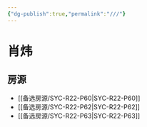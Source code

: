 ```yaml
---
{"dg-publish":true,"permalink":"///"}
---
```



# 肖炜

## 房源

- [[备选房源/SYC-R22-P60\|SYC-R22-P60]]
- [[备选房源/SYC-R22-P62\|SYC-R22-P62]]
- [[备选房源/SYC-R22-P63\|SYC-R22-P63]]

